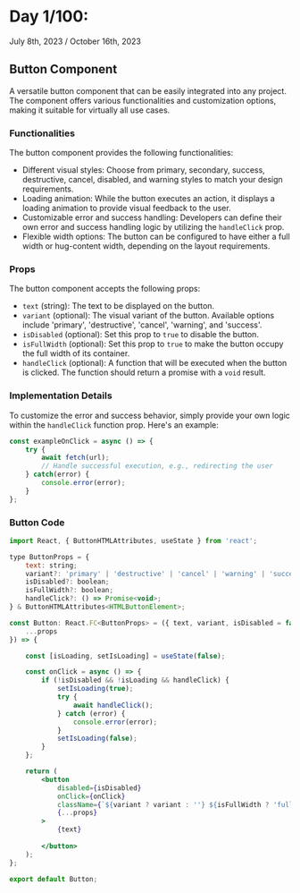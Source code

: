# Day 1/100: 
July 8th, 2023 / October 16th, 2023

## Button Component

A versatile button component that can be easily integrated into any project. The component offers various functionalities and customization options, making it suitable for virtually all use cases.

### Functionalities

The button component provides the following functionalities:

- Different visual styles: Choose from primary, secondary, success, destructive, cancel, disabled, and warning styles to match your design requirements.
- Loading animation: While the button executes an action, it displays a loading animation to provide visual feedback to the user.
- Customizable error and success handling: Developers can define their own error and success handling logic by utilizing the `handleClick` prop.
- Flexible width options: The button can be configured to have either a full width or hug-content width, depending on the layout requirements.

### Props

The button component accepts the following props:

- `text` (string): The text to be displayed on the button.
- `variant` (optional): The visual variant of the button. Available options include 'primary', 'destructive', 'cancel', 'warning', and 'success'.
- `isDisabled` (optional): Set this prop to `true` to disable the button.
- `isFullWidth` (optional): Set this prop to `true` to make the button occupy the full width of its container.
- `handleClick` (optional): A function that will be executed when the button is clicked. The function should return a promise with a `void` result.

### Implementation Details

To customize the error and success behavior, simply provide your own logic within the `handleClick` function prop. Here's an example:

```jsx
const exampleOnClick = async () => {
    try {
        await fetch(url);
        // Handle successful execution, e.g., redirecting the user
    } catch(error) {
        console.error(error);
    }
};
```

### Button Code

```jsx
import React, { ButtonHTMLAttributes, useState } from 'react';

type ButtonProps = {
    text: string;
    variant?: 'primary' | 'destructive' | 'cancel' | 'warning' | 'success';
    isDisabled?: boolean;
    isFullWidth?: boolean;
    handleClick?: () => Promise<void>;
} & ButtonHTMLAttributes<HTMLButtonElement>;

const Button: React.FC<ButtonProps> = ({ text, variant, isDisabled = false, isFullWidth = false, handleClick,
    ...props
}) => {

    const [isLoading, setIsLoading] = useState(false);

    const onClick = async () => {
        if (!isDisabled && !isLoading && handleClick) {
            setIsLoading(true);
            try {
                await handleClick();
            } catch (error) {
                console.error(error);
            }
            setIsLoading(false);
        }
    };

    return (
        <button
            disabled={isDisabled}
            onClick={onClick}
            className={`${variant ? variant : ''} ${isFullWidth ? 'full-width' : ''} ${isLoading ? 'loading' : ''}`}
            {...props}
        >
            {text}
            
        </button>
    );
};

export default Button;


